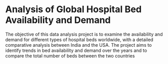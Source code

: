 
# Analysis of Global Hospital Bed Availability and Demand

The objective of this data analysis project is to examine the availability and demand for different types of hospital beds worldwide, with a detailed comparative analysis between India and the USA. The project aims to identify trends in bed availability and demand over the years and to compare the total number of beds between the two countries


